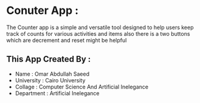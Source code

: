 # Conuter App : 

The Counter app is a simple and versatile tool designed to help users keep track of counts for various activities and items also there is a two buttons which are decrement and reset might be helpful

## This App Created By :
* Name : Omar Abdullah Saeed 
* University : Cairo University
* Collage : Computer Science And Artificial Inelegance
* Department : Artificial Inelegance 

